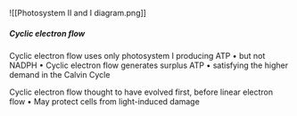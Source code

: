 ![[Photosystem II and I diagram.png]]
##### Cyclic electron flow
Cyclic electron flow uses only photosystem I producing ATP • but not NADPH • Cyclic electron flow generates surplus ATP • satisfying the higher demand in the Calvin Cycle

Cyclic electron flow thought to have evolved first, before linear electron flow • May protect cells from light-induced damage